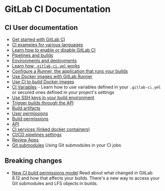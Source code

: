 # GitLab CI Documentation

## CI User documentation

- [Get started with GitLab CI](quick_start/README.md)
- [CI examples for various languages](examples/README.md)
- [Learn how to enable or disable GitLab CI](enable_or_disable_ci.md)
- [Pipelines and builds](pipelines.md)
- [Environments and deployments](environments.md)
- [Learn how `.gitlab-ci.yml` works](yaml/README.md)
- [Configure a Runner, the application that runs your builds](runners/README.md)
- [Use Docker images with GitLab Runner](docker/using_docker_images.md)
- [Use CI to build Docker images](docker/using_docker_build.md)
- [CI Variables](variables/README.md) - Learn how to use variables defined in
  your `.gitlab-ci.yml` or secured ones defined in your project's settings
- [Use SSH keys in your build environment](ssh_keys/README.md)
- [Trigger builds through the API](triggers/README.md)
- [Build artifacts](../user/project/builds/artifacts.md)
- [User permissions](../user/permissions.md#gitlab-ci)
- [Build permissions](../user/permissions.md#build-permissions)
- [API](../api/ci/README.md)
- [CI services (linked docker containers)](services/README.md)
- [CI/CD pipelines settings](../user/project/pipelines/settings.md)
- [Review Apps](review_apps/index.md)
- [Git submodules](git_submodules.md) Using Git submodules in your CI jobs

## Breaking changes

- [New CI build permissions model](../user/project/new_ci_build_permissions_model.md)
  Read about what changed in GitLab 8.12 and how that affects your builds.
  There's a new way to access your Git submodules and LFS objects in builds.

